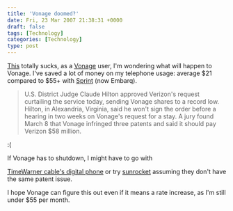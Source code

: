 ```yaml
---
title: 'Vonage doomed?'
date: Fri, 23 Mar 2007 21:38:31 +0000
draft: false
tags: [Technology]
categories: [Technology]
type: post
---
```


[This](http://www.bloomberg.com/apps/news?pid=20601087&sid=aj9gCo9Pr58g&refer=home) totally sucks, as a [Vonage](http://www.vonage.com) user, I'm wondering what will happen to Vonage. I've saved a lot of money on my telephone usage: average $21 compared to $55+ with [Sprint](http://www.embarq.com) (now Embarq).

> U.S. District Judge Claude Hilton approved Verizon's request curtailing the service today, sending Vonage shares to a record low. Hilton, in Alexandria, Virginia, said he won't sign the order before a hearing in two weeks on Vonage's request for a stay. A jury found March 8 that Vonage infringed three patents and said it should pay Verizon $58 million.

:(

If Vonage has to shutdown, I might have to go with

[TimeWarner cable's digital phone](http://www.timewarnercable.com/nc/products/digitalphone/default.html) or try [sunrocket](http://www.sunrocket.com) assuming they don't have the same patent issue.

I hope Vonage can figure this out even if it means a rate increase, as I'm still under $55 per month.